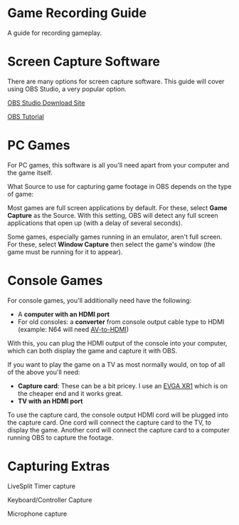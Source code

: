 # Game Recording Guide
A guide for recording gameplay.


# Screen Capture Software
There are many options for screen capture software. This guide will cover using OBS Studio, a very popular option.

[OBS Studio Download Site](https://obsproject.com/)

[OBS Tutorial](https://www.youtube.com/watch?v=Muk9LfEWHeU&t=33)


# PC Games
For PC games, this software is all you'll need apart from your computer and the game itself.

What Source to use for capturing game footage in OBS depends on the type of game:

Most games are full screen applications by default. For these, select **Game Capture** as the Source. With this setting, OBS will detect any full screen applications that open up (with a delay of several seconds).

Some games, especially games running in an emulator, aren't full screen. For these, select **Window Capture** then select the game's window (the game must be running for it to appear). 


# Console Games
For console games, you'll additionally need have the following:
* A **computer with an HDMI port**
* For old consoles: a **converter** from console output cable type to HDMI (example: N64 will need [AV-to-HDMI](https://www.amazon.com/s?k=av+converter+to+hdmi&gclid=Cj0KCQjwk7ugBhDIARIsAGuvgPY_gQmQiJgoLbiXheJbOZKka1Tc0lMbhItesXaH6sPgAgCps-gYO0UaAnVhEALw_wcB&hvadid=177292155109&hvdev=c&hvlocphy=9033309&hvnetw=g&hvqmt=e&hvrand=16403810708644509553&hvtargid=kwd-26528964897&hydadcr=18911_9698412&tag=googhydr-20&ref=pd_sl_9frq3im3x7_e))

With this, you can plug the HDMI output of the console into your computer, which can both display the game and capture it with OBS.

If you want to play the game on a TV as most normally would, on top of all of the above you'll need:
* **Capture card**: These can be a bit pricey. I use an [EVGA XR1](https://www.amazon.com/dp/B09D8VYLY7?linkCode=ogi&tag=pop-lift-20&ascsubtag=%5Bartid%7C10060.g.36003491%5Bsrc%7Carb_ga_pop_d_bm_comm_org_us_g36003491%5Bch%7C6478e683e49cfca27a82dfbc1a8acc90%5Blt%7Cpsv%5Bpid%7C82f8073b-d32d-40d6-ab32-3a26aa72f514&th=1) which is on the cheaper end and it works great.
* **TV with an HDMI port**

To use the capture card, the console output HDMI cord will be plugged into the capture card. One cord will connect the capture card to the TV, to display the game. Another cord will connect the capture card to a computer running OBS to capture the footage.


# Capturing Extras

LiveSplit Timer capture

Keyboard/Controller Capture

Microphone capture

